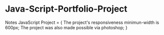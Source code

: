 # Java-Script-Portfolio-Project

Notes JavaScript Project = {
The project's responsiveness minimun-width is 600px;
The project was also made possible via photoshop;
}
